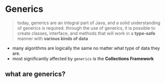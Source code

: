 # Generics

> today, generics are an integral part of Java, and a solid understanding of generics is required.
> through the use of generics, it is possible to create classes, interface, and methods
> that will work in a **type-safe** manner with **various kinds of data**

- many algorithms are logically the same no matter what type of data they are.
- most significantly affected by `generics` is the **Collections Framework**

## what are generics?
